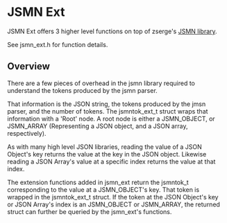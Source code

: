  JSMN Ext
 ===========
 JSMN Ext offers 3 higher level functions on top of zserge's [JSMN library](https://github.com/zserge/jsmn).  
 
 See jsmn_ext.h for function details.
 
 Overview
 -------- 
 There are a few pieces of overhead in the jsmn library required to understand the tokens produced by the jsmn parser.
 
 That information is the JSON string, the tokens produced by the jmsn parser, and the number of tokens.  The jsmntok_ext_t struct
 wraps that information with a 'Root' node. A root node is either a JSMN_OBJECT, or JSMN_ARRAY (Representing a JSON object, and a JSON array, respectively).  
 
 As with many high level JSON libraries, reading the value of a JSON Object's key returns the value at the key in the JSON object. Likewise reading a JSON Array's
 value at a specific index returns the value at that index.  
 
 The extension functions added in jsmn_ext return the jsmntok_t corresponding to the value at a JSMN_OBJECT's key. That token is wrapped in the jsmntok_ext_t struct. If the token at the JSON Object's key or JSON Array's index is an JSMN_OBJECT or JSMN_ARRAY, the returned struct can further be queried by the jsmn_ext's functions.